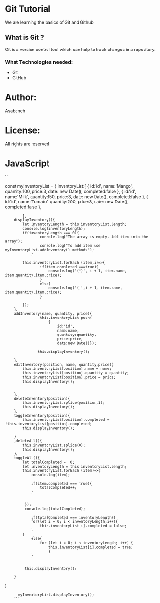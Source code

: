 # Git Tutorial
We are learning the basics of Git and Github

## What is Git ?
Git is a version control tool which can help to track changes in a repository.

### What Technologies needed:
* Git
* GitHub

# Author:
Asabeneh
# License:
All rights are reserved

# JavaScript

``


const myInventoryList = {
          inventoryList:[
            {
                id:'id',
                name:'Mango',
                quantity:100,
                price:3,
                date: new Date(),
                completed:false
            },
            {
                id:'id',
                name:'Milk',
                quantity:150,
                price:3,
                date: new Date(),
                completed:false
            },
            {
                id:'id',
                name:'Tomato',
                quantity:200,
                price:3,
                date: new Date(),
                completed:false
            },
            
            ],
        displayInventory(){
            let inventoryLength = this.inventoryList.length;
            console.log(inventoryLength);
            if(inventoryLength === 0){
                    console.log("The array is empty. Add item into the array");
                    console.log("To add item use myInventoryList.addInventory() methods");
                }
            
            this.inventoryList.forEach((item,i)=>{
                    if(item.completed ===true){
                        console.log('(*)', i + 1, item.name, item.quantity,item.price);
                    }
                    else{
                        console.log('()',i + 1, item.name, item.quantity,item.price);
                    }
                         
            });
        },
        addInventory(name, quantity, price){
                    this.inventoryList.push(
                        {
                            id:'id',
                            name:name,
                            quantity:quantity,
                            price:price,
                            date:new Date()});

                   this.displayInventory();

        },
        editInventory(position, name, quantity,price){
            this.inventoryList[position].name = name;
            this.inventoryList[position].quantity = quantity;
            this.inventoryList[position].price = price;
            this.displayInventory();


        },
        deleteInventory(position){
            this.inventoryList.splice(position,1);
            this.displayInventory();
        },
        toggleInventory(position){
            this.inventoryList[position].completed = !this.inventoryList[position].completed;
            this.displayInventory();

        }
        ,deleteAll(){
            this.inventoryList.splice(0);
            this.displayInventory();
        },
        toggleAll(){
            let totalCompleted =  0;
            let inventoryLength = this.inventoryList.length;
            this.inventoryList.forEach((item)=>{
                console.log(item);
                
                if(item.completed === true){
                    totalCompleted++;
                }
                
                
             });
             console.log(totalCompleted);

                if(totalCompleted === inventoryLength){
                for(let i = 0; i < inventoryLength;i++){
                    this.inventoryList[i].completed = false;
                }
            }
                else{
                    for (let i = 0; i < inventoryLength; i++) {
                        this.inventoryList[i].completed = true;
                        }
                }

            
             this.displayInventory();

        }

   }


          myInventoryList.displayInventory();
        ```